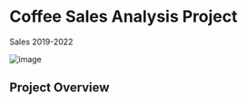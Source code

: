# Coffee Sales Analysis Project
Sales 2019-2022

![image](https://github.com/marymaerasga/Coffee-Sales-Dashboard/assets/86357387/3e0088a9-9026-4be1-863b-f3235e65fb5a)

## Project Overview
